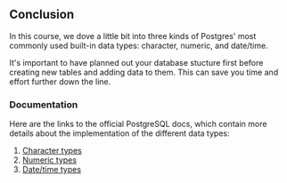 ## Conclusion

In this course, we dove a little bit into three kinds of Postgres' most 
commonly used built-in data types: character, numeric, and date/time.

It's important to have planned out your database stucture first before 
creating new tables and adding data to them. This can save you time and effort 
further down the line.

### Documentation

Here are the links to the official PostgreSQL docs, which contain more details about the implementation of the different data types:
1. [Character types](https://www.postgresql.org/docs/current/datatype-character.html)
2. [Numeric types](https://www.postgresql.org/docs/current/datatype-numeric.html)
3. [Date/time types](https://www.postgresql.org/docs/current/datatype-datetime.html)
